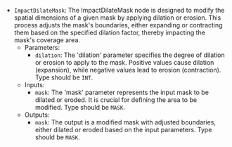 - `ImpactDilateMask`: The ImpactDilateMask node is designed to modify the spatial dimensions of a given mask by applying dilation or erosion. This process adjusts the mask's boundaries, either expanding or contracting them based on the specified dilation factor, thereby impacting the mask's coverage area.
    - Parameters:
        - `dilation`: The 'dilation' parameter specifies the degree of dilation or erosion to apply to the mask. Positive values cause dilation (expansion), while negative values lead to erosion (contraction). Type should be `INT`.
    - Inputs:
        - `mask`: The 'mask' parameter represents the input mask to be dilated or eroded. It is crucial for defining the area to be modified. Type should be `MASK`.
    - Outputs:
        - `mask`: The output is a modified mask with adjusted boundaries, either dilated or eroded based on the input parameters. Type should be `MASK`.
